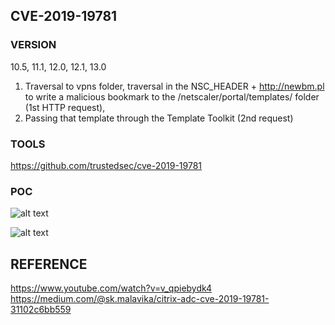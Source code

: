 ## CVE-2019-19781

### VERSION

10.5, 11.1, 12.0, 12.1, 13.0

1. Traversal to vpns folder, traversal in the NSC_HEADER  + http://newbm.pl to write a malicious bookmark to the /netscaler/portal/templates/ folder (1st HTTP request),
2. Passing that template through the Template Toolkit  (2nd  request)

### TOOLS

https://github.com/trustedsec/cve-2019-19781

### POC

![alt text](https://pbs.twimg.com/media/EN9bekfXUAER8m6?format=jpg&name=4096x4096)

![alt text](https://pbs.twimg.com/media/EN9beklX4AM4F5Y?format=jpg&name=4096x4096)

## REFERENCE

https://www.youtube.com/watch?v=v_qpiebydk4
https://medium.com/@sk.malavika/citrix-adc-cve-2019-19781-31102c6bb559
